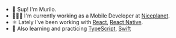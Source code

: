 - 👋 Sup! I'm Murilo.
- 👨🏽‍💻 I'm currently working as a Mobile Developer at [Niceplanet](https://niceplanet.com.br/).
- ⚛️  Lately I've been working with [React](https://react.dev/), [React Native](https://reactnative.dev/).
- 🌱 Also learning and practicing [TypeScript](https://www.typescriptlang.org/), [Swift](https://www.swift.org/)
